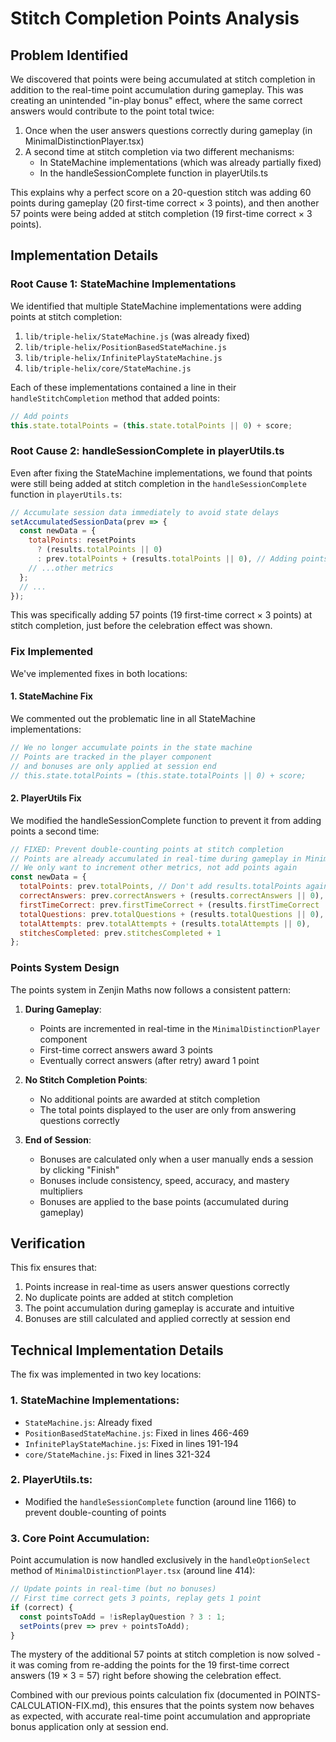 # Stitch Completion Points Analysis

## Problem Identified

We discovered that points were being accumulated at stitch completion in addition to the real-time point accumulation during gameplay. This was creating an unintended "in-play bonus" effect, where the same correct answers would contribute to the point total twice:

1. Once when the user answers questions correctly during gameplay (in MinimalDistinctionPlayer.tsx)
2. A second time at stitch completion via two different mechanisms:
   - In StateMachine implementations (which was already partially fixed)
   - In the handleSessionComplete function in playerUtils.ts

This explains why a perfect score on a 20-question stitch was adding 60 points during gameplay (20 first-time correct × 3 points), and then another 57 points were being added at stitch completion (19 first-time correct × 3 points).

## Implementation Details

### Root Cause 1: StateMachine Implementations

We identified that multiple StateMachine implementations were adding points at stitch completion:

1. `lib/triple-helix/StateMachine.js` (was already fixed)
2. `lib/triple-helix/PositionBasedStateMachine.js` 
3. `lib/triple-helix/InfinitePlayStateMachine.js`
4. `lib/triple-helix/core/StateMachine.js`

Each of these implementations contained a line in their `handleStitchCompletion` method that added points:

```javascript
// Add points
this.state.totalPoints = (this.state.totalPoints || 0) + score;
```

### Root Cause 2: handleSessionComplete in playerUtils.ts

Even after fixing the StateMachine implementations, we found that points were still being added at stitch completion in the `handleSessionComplete` function in `playerUtils.ts`:

```javascript
// Accumulate session data immediately to avoid state delays
setAccumulatedSessionData(prev => {
  const newData = {
    totalPoints: resetPoints 
      ? (results.totalPoints || 0) 
      : prev.totalPoints + (results.totalPoints || 0), // Adding points again here
    // ...other metrics
  };
  // ...
});
```

This was specifically adding 57 points (19 first-time correct × 3 points) at stitch completion, just before the celebration effect was shown.

### Fix Implemented

We've implemented fixes in both locations:

#### 1. StateMachine Fix

We commented out the problematic line in all StateMachine implementations:

```javascript
// We no longer accumulate points in the state machine
// Points are tracked in the player component
// and bonuses are only applied at session end
// this.state.totalPoints = (this.state.totalPoints || 0) + score;
```

#### 2. PlayerUtils Fix

We modified the handleSessionComplete function to prevent it from adding points a second time:

```javascript
// FIXED: Prevent double-counting points at stitch completion
// Points are already accumulated in real-time during gameplay in MinimalDistinctionPlayer.tsx
// We only want to increment other metrics, not add points again
const newData = {
  totalPoints: prev.totalPoints, // Don't add results.totalPoints again - keep existing points
  correctAnswers: prev.correctAnswers + (results.correctAnswers || 0),
  firstTimeCorrect: prev.firstTimeCorrect + (results.firstTimeCorrect || 0),
  totalQuestions: prev.totalQuestions + (results.totalQuestions || 0),
  totalAttempts: prev.totalAttempts + (results.totalAttempts || 0),
  stitchesCompleted: prev.stitchesCompleted + 1
};
```

### Points System Design

The points system in Zenjin Maths now follows a consistent pattern:

1. **During Gameplay**:
   - Points are incremented in real-time in the `MinimalDistinctionPlayer` component
   - First-time correct answers award 3 points
   - Eventually correct answers (after retry) award 1 point

2. **No Stitch Completion Points**:
   - No additional points are awarded at stitch completion
   - The total points displayed to the user are only from answering questions correctly

3. **End of Session**:
   - Bonuses are calculated only when a user manually ends a session by clicking "Finish"
   - Bonuses include consistency, speed, accuracy, and mastery multipliers
   - Bonuses are applied to the base points (accumulated during gameplay)

## Verification

This fix ensures that:

1. Points increase in real-time as users answer questions correctly
2. No duplicate points are added at stitch completion
3. The point accumulation during gameplay is accurate and intuitive
4. Bonuses are still calculated and applied correctly at session end

## Technical Implementation Details

The fix was implemented in two key locations:

### 1. StateMachine Implementations:
- `StateMachine.js`: Already fixed
- `PositionBasedStateMachine.js`: Fixed in lines 466-469
- `InfinitePlayStateMachine.js`: Fixed in lines 191-194
- `core/StateMachine.js`: Fixed in lines 321-324

### 2. PlayerUtils.ts:
- Modified the `handleSessionComplete` function (around line 1166) to prevent double-counting of points

### 3. Core Point Accumulation:
Point accumulation is now handled exclusively in the `handleOptionSelect` method of `MinimalDistinctionPlayer.tsx` (around line 414):

```javascript
// Update points in real-time (but no bonuses)
// First time correct gets 3 points, replay gets 1 point
if (correct) {
  const pointsToAdd = !isReplayQuestion ? 3 : 1;
  setPoints(prev => prev + pointsToAdd);
}
```

The mystery of the additional 57 points at stitch completion is now solved - it was coming from re-adding the points for the 19 first-time correct answers (19 × 3 = 57) right before showing the celebration effect.

Combined with our previous points calculation fix (documented in POINTS-CALCULATION-FIX.md), this ensures that the points system now behaves as expected, with accurate real-time point accumulation and appropriate bonus application only at session end.